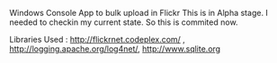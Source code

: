 Windows Console App to bulk upload in Flickr This is in Alpha stage. I needed to checkin my current state. So this is commited now.

Libraries Used :
http://flickrnet.codeplex.com/ ,
http://logging.apache.org/log4net/,
http://www.sqlite.org

